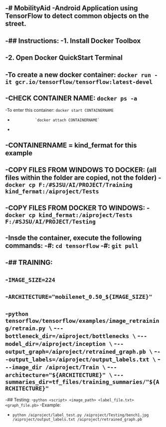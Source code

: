 -# MobilityAid
-Android Application using TensorFlow to detect common objects on the street.
-
-## Instructions:
-1. Install Docker Toolbox
-
-2. Open Docker QuickStart Terminal
-
-To create a new docker container: `docker run -it gcr.io/tensorflow/tensorflow:latest-devel`
-
-CHECK CONTAINER NAME: `docker ps -a`
-
-To enter this container: 	`docker start CONTAINERNAME`
-				`docker attach CONTAINERNAME`
-
-CONTAINERNAME = kind_fermat for this example
-
-COPY FILES FROM WINDOWS TO DOCKER: (all files within the folder are copied, not the folder)
-`docker cp F:/#SJSU/AI/PROJECT/Training kind_fermat:/aiproject/Tests`
-
-COPY FILES FROM DOCKER TO WINDOWS:
-`docker cp kind_fermat:/aiproject/Tests F:/#SJSU/AI/PROJECT/Testing`
-
-Insde the container, execute the following commands:
-#: `cd tensorflow`
-#: `git pull`
-
-## TRAINING:
-
-`IMAGE_SIZE=224`
-
-`ARCHITECTURE="mobilenet_0.50_${IMAGE_SIZE}"`
-
-`python tensorflow/tensorflow/examples/image_retraining/retrain.py \`
-`--bottleneck_dir=/aiproject/bottlenecks \`
-`--model_dir=/aiproject/inception \`
-`--output_graph=/aiproject/retrained_graph.pb \`
-`--output_labels=/aiproject/output_labels.txt \`
-`--image_dir /aiproject/Train \`
-`--architecture="${ARCHITECTURE}" \`
-`--summaries_dir=tf_files/training_summaries/"${ARCHITECTURE}"`
-
-## Testing:
-`python <script> <image_path> <label_file.txt> <graph_file.pb>`
-Example: 
-	`python /aiproject/label_test.py /aiproject/Testing/bench1.jpg /aiproject/output_labels.txt /aiproject/retrained_graph.pb`

